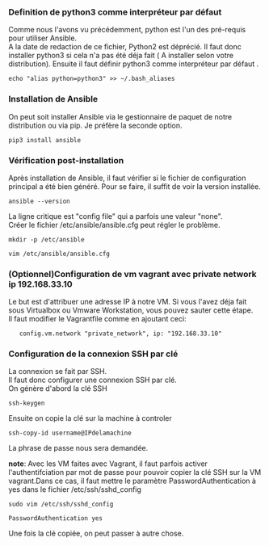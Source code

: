 ###  Definition de python3 comme interpréteur par défaut ###
Comme nous l'avons vu précédemment, python est l'un des pré-requis pour utiliser Ansible.  
A la date de redaction de ce fichier, Python2 est déprécié.
Il faut donc installer python3 si cela n'a pas été déja fait ( A installer selon votre distribution).
Ensuite il faut définir python3 comme interpréteur par défaut  .

```
echo "alias python=python3" >> ~/.bash_aliases
```
### Installation de Ansible ####

On peut soit installer Ansible via le gestionnaire de paquet de notre distribution ou via pip. Je préfère la seconde option.  
```
pip3 install ansible
```

### Vérification post-installation ###
Après installation de Ansible, il faut vérifier si le fichier de configuration principal a été bien généré. Pour se faire, il suffit de voir la version installée.   

```
ansible --version
```
La ligne critique est "config file" qui a parfois une valeur "none".   
Créer le fichier /etc/ansible/ansible.cfg peut régler le problème.   
```
mkdir -p /etc/ansible
```

```
vim /etc/ansible/ansible.cfg
```
### (Optionnel)Configuration de vm vagrant avec private network ip 192.168.33.10 ###

Le but est d'attribuer une adresse IP à notre VM. Si vous l'avez déja fait sous Virtualbox ou Vmware Workstation, vous pouvez sauter cette étape.   
Il faut modifier le Vagrantfile comme en ajoutant ceci:

```
   config.vm.network "private_network", ip: "192.168.33.10"

```

### Configuration de la connexion SSH par clé ###

La connexion se fait par SSH.  
Il faut donc configurer une connexion SSH par clé.   
On génère d'abord la clé SSH
```
ssh-keygen
```

Ensuite on copie la clé sur la machine à controler 
```
ssh-copy-id username@IPdelamachine
```
La phrase de passe nous sera demandée.  
 
**note**: Avec les VM faites avec Vagrant, il faut parfois activer l'authentifciation par mot de passe pour pouvoir copier la clé SSH sur la VM vagrant.Dans ce cas, il faut mettre le paramètre PasswordAuthentication à yes dans le fichier /etc/ssh/sshd_config

```
sudo vim /etc/ssh/sshd_config
```
```
PasswordAuthentication yes
```

Une fois la clé copiée, on peut passer à autre chose.  

